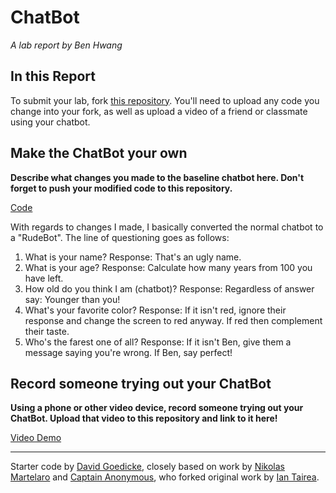 # ChatBot

*A lab report by Ben Hwang*

## In this Report

To submit your lab, fork [this repository](https://github.com/FAR-Lab/IDD-Fa18-Lab6). You'll need to upload any code you change into your fork, as well as upload a video of a friend or classmate using your chatbot.

## Make the ChatBot your own

**Describe what changes you made to the baseline chatbot here. Don't forget to push your modified code to this repository.**

[Code](https://github.com/bhwan1118/IDD-Fa18-Lab6/blob/master/chatServer.js)

With regards to changes I made, I basically converted the normal chatbot to a "RudeBot". The line of questioning goes as follows:
1. What is your name? Response: That's an ugly name.
2. What is your age? Response: Calculate how many years from 100 you have left.
3. How old do you think I am (chatbot)? Response: Regardless of answer say: Younger than you!
4. What's your favorite color? Response: If it isn't red, ignore their response and change the screen to red anyway. If red then complement their taste.
5. Who's the farest one of all? Response: If it isn't Ben, give them a message saying you're wrong. If Ben, say perfect! 

## Record someone trying out your ChatBot

**Using a phone or other video device, record someone trying out your ChatBot. Upload that video to this repository and link to it here!**

[Video Demo](https://youtu.be/FY1Wo4xX16k)


---
Starter code by [David Goedicke](mailto:da.goedicke@gmail.com), closely based on work by [Nikolas Martelaro](mailto:nmartelaro@gmail.com) and [Captain Anonymous](https://codepen.io/anon/pen/PEVYXz), who forked original work by [Ian Tairea](https://codepen.io/mrtairea/pen/yJapwv).
